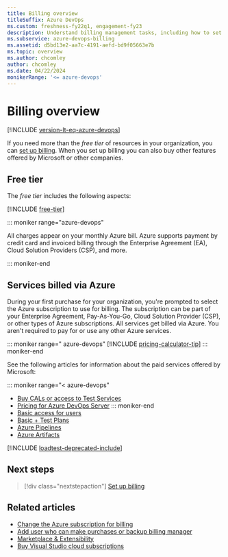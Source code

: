 ```yaml
---
title: Billing overview
titleSuffix: Azure DevOps
ms.custom: freshness-fy22q1, engagement-fy23
description: Understand billing management tasks, including how to set up billing, make purchases, and change the Azure subscription for billing.
ms.subservice: azure-devops-billing
ms.assetid: d5bd13e2-aa7c-4191-aefd-bd9f05663e7b
ms.topic: overview
ms.author: chcomley
author: chcomley
ms.date: 04/22/2024
monikerRange: '<= azure-devops'
---
```


# Billing overview

[!INCLUDE [version-lt-eq-azure-devops](../../includes/version-lt-eq-azure-devops.md)]

If you need more than the *free tier* of resources in your organization, you can [set up billing](set-up-billing-for-your-organization-vs.md#set-up-billing). When you set up billing you can also buy other features offered by Microsoft or other companies.

## Free tier

The *free tier* includes the following aspects:

[!INCLUDE [free-tier](../../includes/free-tier.md)]

::: moniker range="azure-devops"

All charges appear on your monthly Azure bill. Azure supports payment by credit card and invoiced billing through the Enterprise Agreement (EA), Cloud Solution Providers (CSP), and more.

::: moniker-end

## Services billed via Azure

During your first purchase for your organization, you're prompted to select the Azure subscription to use for billing. The subscription can be part of your Enterprise Agreement, Pay-As-You-Go, Cloud Solution Provider (CSP), or other types of Azure subscriptions. All services get billed via Azure. You aren't required to pay for or use any other Azure services.

::: moniker range=" azure-devops"
[!INCLUDE [pricing-calculator-tip](../../includes/pricing-calculator-tip.md)]
::: moniker-end

See the following articles for information about the paid services offered by Microsoft:

::: moniker range="< azure-devops"
* [Buy CALs or access to Test Services](buy-access-tfs-test-hub.md)
* [Pricing for Azure DevOps Server](https://azure.microsoft.com/pricing/details/devops/server/)
::: moniker-end
* [Basic access for users](buy-basic-access-add-users.md)
* [Basic + Test Plans](buy-basic-access-add-users.md)
* [Azure Pipelines](../../pipelines/licensing/concurrent-jobs.md#how-much-do-parallel-jobs-cost)
* [Azure Artifacts](../../artifacts/start-using-azure-artifacts.md)

[!INCLUDE [loadtest-deprecated-include](../../test/includes/loadtest-deprecated-include.md)]

## Next steps

> [!div class="nextstepaction"]
> [Set up billing](set-up-billing-for-your-organization-vs.md#set-up-billing)

## Related articles

- [Change the Azure subscription for billing](change-azure-subscription.md)
- [Add user who can make purchases or backup billing manager](set-up-billing-for-your-organization-vs#add-backup-billing-managers)
- [Marketplace & Extensibility](../../marketplace-extensibility/index.yml)
- [Buy Visual Studio cloud subscriptions](/visualstudio/subscriptions/vscloud-overview)
